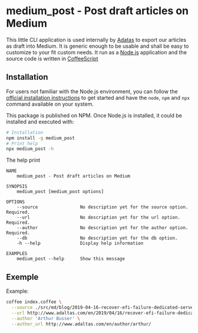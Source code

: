 
# medium_post - Post draft articles on Medium

This little CLI application is used internally by [Adatas](http://www.adaltas.com) to export our articles as draft into Medium. It is generic enough to be usable and shall be easy to customize to your fit custom needs. It run as a [Node.js](https://nodejs.org) application and the source code is written in [CoffeeScript](https://coffeescript.org)

## Installation

For users not familiar with the Node.js environment, you can follow the [official installation instructions](https://nodejs.org/en/download/) to get started and have the `node`, `npm` and `npx` command available on your system.

This package is published on NPM. Once Node.js is installed, it could be installed and executed with:

```bash
# Installation
npm install -g medium_post
# Print help
npx medium_post -h
```

The help print

```
NAME
    medium_post - Post draft articles on Medium

SYNOPSIS
    medium_post [medium_post options]

OPTIONS
    --source                No description yet for the source option. Required.
    --url                   No description yet for the url option. Required.
    --author                No description yet for the author option. Required.
    --db                    No description yet for the db option.
    -h --help               Display help information

EXAMPLES
    medium_post --help      Show this message
```

## Exemple

Example:

```bash
coffee index.coffee \
  --source ./src/md/blog/2019-04-16-recover-efi-failure-dedicated-server/index.en.md \
  --url http://www.adaltas.com/en/2019/04/16/recover-efi-failure-dedicated-server/ \
  --author 'Arthur Busser' \
  --author_url http://www.adaltas.com/en/author/arthur/
```
